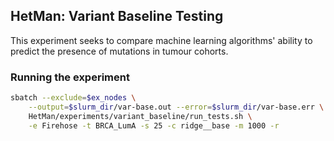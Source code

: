 HetMan: Variant Baseline Testing
--------------------------------

This experiment seeks to compare machine learning algorithms' ability to
predict the presence of mutations in tumour cohorts.

### Running the experiment ###

```bash
sbatch --exclude=$ex_nodes \
	--output=$slurm_dir/var-base.out --error=$slurm_dir/var-base.err \
	HetMan/experiments/variant_baseline/run_tests.sh \
	-e Firehose -t BRCA_LumA -s 25 -c ridge__base -m 1000 -r
```

